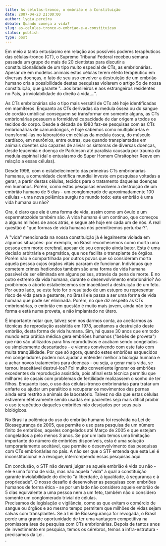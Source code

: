 ```yaml
---
title: As células-tronco, o embrião e a Constituição
date: 2007-04-23 21:00:00
author: lygia.pereira
debate: Quando começa a vida?
slug: as-celulas-tronco-o-embriao-e-a-constituicao
status: publish 
type: post
---
```


  
Em meio a tanto entusiasmo em relação aos possíveis poderes terapêuticos das células-tronco (CT), o Supremo Tribunal Federal recebeu semana passada um grupo de mais de 20 cientistas para discutir a constituicionalidade de um tipo muito especial de CTs, as embrionárias. Apesar de em modelos animais estas células terem efeito terapêutico em diversas doenças, o fato de seu uso envolver a destruição de um embrião humano cria a possibilidade destas pesquisas violarem o artigo 5o de nossa constituição, que garante "...aos brasileiros e aos estrangeiros residentes no País, a inviolabilidade do direito à vida,...". 


As CTs embrionárias são o tipo mais versátil de CTs até hoje identificadas em mamíferos. Enquanto as CTs derivadas da medula óssea ou do sangue de cordão umbilical conseguem se transformar em somente alguns, as CTs embrionárias possuem a formidável capacidade de dar origem a todos os tecidos do corpo. Desde a década de 1980 faz-se pesquisas com as CTs embrionárias de camundongos, e hoje sabemos como multiplicá-las e transformá-las no laboratório em células da medula óssea, do músculo cardíaco, em neurônios, entre outras, que quando transplantadas em animais doentes são capazes de aliviar os sintomas de diversas doenças, desde leucemia e doença de Parkinson até paralisia causada por trauma da medula espinhal (daí o entusiasmo do Super Homem Chrsitopher Reeve em relação a essas células).


Desde 1998, com o estabelecimento das primeiras CTs embrionárias humanas, a comunidade científica mundial investe em pesquisas voltadas a gerar, a partir destas células, tecidos para o tratamento daquelas doenças em humanos. Porém, como estas pesquisas envolvem a destruição de um embrião humano de 5 dias - um conglomerado de aproximadamente 100 células - uma nova polêmica surgiu no mundo todo: este embrião é uma vida humana ou não?


Ora, é claro que ele é uma forma de vida, assim como um óvulo e um espermatozóide também são. A vida humana é um contínuo, que começou a alguns milhões de anos atrás, e segue até hoje em cada um de nós. A real questão é "que formas de vida humana nós permitiremos perturbar?". 


A "vida" mencionada na nossa constituição já é legalmente violada em algumas situações: por exemplo, no Brasil reconhecemos como morta uma pessoa com morte cerebral, apesar de seu coração ainda bater. Esta é uma decisão arbitrária e pragmática, que nos facilita o transplante de órgãos. Porém não é compartilhada por outros povos que só consideram morta aquela pessoa cujos órgãos vitais pararam de funcionar. Indivíduos que cometem crimes hediondos também são uma forma de vida humana passível de ser eliminada em alguns países, através da pena de morte. E no outro extremo da vida humana, durante o desenvolvimento embrionário? Ao proibirmos o aborto estabelecemos ser inaceitável a destruição de um feto.   
Por outro lado, se este feto for o resultado de um estupro ou representar risco de vida para a gestante, no Brasil ele passa a ser uma forma de vida humana que pode ser eliminada. Porém, no que diz respeito às CTs embrionárias, o embrião em questão é muito mais jovem, ainda não tem forma e está numa proveta, e não implantado no útero. 


É importante notar que, talvez sem nos darmos conta, ao aceitarmos as técnicas de reprodução assistida em 1978, aceitamos a destruição deste embrião, desta forma de vida humana. Sim, há quase 30 anos que em todo mundo esta prática médica gera embriões humanos ("bebês de proveta") que não são utilizados para fins reprodutivos e acabam sendo congelados ou simplesmente descartados - e viemos convivendo com este fato com muita tranqüilidade. Por que só agora, quando estes embriões esquecidos em congeladores podem nos ajudar a entender melhor a biologia humana e a achar novos tratamentos para doenças - ou seja, a gerar mais vida, se tornou inaceitável destruí-los? Foi muito conveniente ignorar os embriões excedentes da reprodução assistida, pois afinal esta técnica permitiu que milhares de casais com problemas de fertilidade realizassem o sonho de ter filhos. Enquanto isso, o uso das células-tronco embrionárias para tratar um enfarte ou ajudar um paralítico a recuperar os movimentos das pernas ainda está restrito a animais de laboratório. Talvez no dia que estas células estiverem efetivamente sendo usadas em pacientes seja mais difícil proibir o uso terapêutico daqueles embriões não desejados por seus pais biológicos.


No Brasil a polêmica do uso do embrião humano foi resolvida na Lei de Biossegurança de 2005, que permite o uso para pesquisa de um número finito de embriões, aqueles congelados até Março de 2005 e que estejam congelados a pelo menos 3 anos. Se por um lado temos uma limitação importante do número de embriões disponíveis, esta é uma solução temporariamente aceitável, que permite o desenvolvimento das pesquisas com CTs embrionárias no país. A não ser que o STF entenda que esta Lei é inconstitucional e a revogue, interrompendo essas pesquisas aqui. 


Em conclusão, o STF não deverá julgar se aquele embrião é vida ou não - ele é uma forma de vida, mas não aquela "vida" à qual a constituição garante inviolabilidade do direito "à liberdade, à igualdade, à segurança e à propriedade". O nosso desafio é desenvolver as pesquisas com embriões humanos de forma ética - se por um lado não considero aquele embrião de 5 dias equivalente a uma pessoa nem a um feto, também não o considero somente um conglomerado trivial de células.   
Precisamos de legislação e vigilância, como as que evitam o comércio de sangue ou órgãos e ao mesmo tempo permitem que milhões de vidas sejam salvas com transplantes. Se a Lei de Biossegurança for revogada, o Brasil perde uma grande oportunidade de ter uma vantagem competitiva na promissora área de pesquisa com CTs embrionárias. Depois de tantos anos de investimento em pesquisa, temos os cérebros, temos a infra-estrutura - precisamos da Lei.  
.


